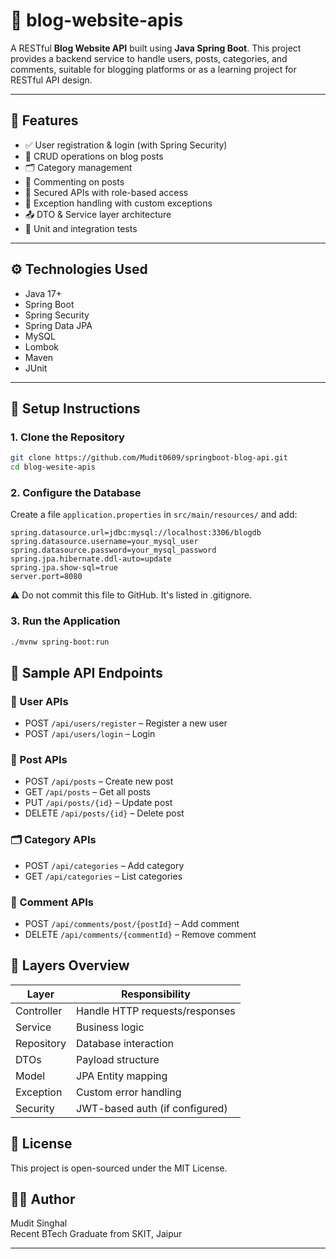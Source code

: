 # 📝 blog-website-apis

 A RESTful **Blog Website API** built using **Java Spring Boot**.
 This project provides a backend service to handle users, posts,
 categories, and comments, suitable for blogging platforms or as
 a learning project for RESTful API design.

---

## 🚀 Features

- ✅ User registration & login (with Spring Security)
- 📝 CRUD operations on blog posts
- 🗂️ Category management
- 💬 Commenting on posts
- 🔐 Secured APIs with role-based access
- 🧩 Exception handling with custom exceptions
- 📤 DTO & Service layer architecture
- 🧪 Unit and integration tests

---

## ⚙️ Technologies Used

- Java 17+
- Spring Boot
- Spring Security
- Spring Data JPA
- MySQL
- Lombok
- Maven
- JUnit

---

## 🔧 Setup Instructions

### 1. Clone the Repository

```bash
git clone https://github.com/Mudit0609/springboot-blog-api.git
cd blog-wesite-apis
```

### 2. Configure the Database

Create a file `application.properties` in `src/main/resources/` and add:

```properties
spring.datasource.url=jdbc:mysql://localhost:3306/blogdb
spring.datasource.username=your_mysql_user
spring.datasource.password=your_mysql_password
spring.jpa.hibernate.ddl-auto=update
spring.jpa.show-sql=true
server.port=8080
```

⚠️ Do not commit this file to GitHub. It's listed in .gitignore.

### 3. Run the Application

```bash
./mvnw spring-boot:run
```

## 🧪 Sample API Endpoints

### 🔐 User APIs
- POST `/api/users/register` – Register a new user
- POST `/api/users/login` – Login

### 📝 Post APIs
- POST `/api/posts` – Create new post
- GET `/api/posts` – Get all posts
- PUT `/api/posts/{id}` – Update post
- DELETE `/api/posts/{id}` – Delete post

### 🗂️ Category APIs
- POST `/api/categories` – Add category
- GET `/api/categories` – List categories

### 💬 Comment APIs
- POST `/api/comments/post/{postId}` – Add comment
- DELETE `/api/comments/{commentId}` – Remove comment

## 📂 Layers Overview

| Layer | Responsibility |
|-------|----------------|
| Controller | Handle HTTP requests/responses |
| Service | Business logic |
| Repository | Database interaction |
| DTOs | Payload structure |
| Model | JPA Entity mapping |
| Exception | Custom error handling |
| Security | JWT-based auth (if configured) |

## 📄 License

This project is open-sourced under the MIT License.

## 🙋‍♂️ Author

Mudit Singhal  
Recent BTech Graduate from SKIT, Jaipur

---
